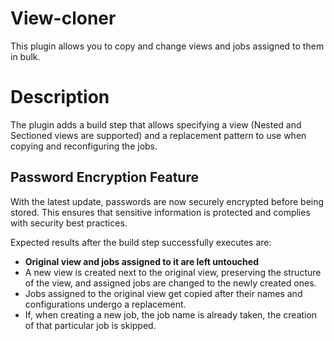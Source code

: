 # View-cloner
This plugin allows you to copy and change views and jobs assigned to them in bulk.

# Description
The plugin adds a build step that allows specifying a view (Nested and Sectioned views are supported) and a replacement pattern to use when copying and reconfiguring the jobs.

## Password Encryption Feature
With the latest update, passwords are now securely encrypted before being stored. This ensures that sensitive information is protected and complies with security best practices.

Expected results after the build step successfully executes are:
* **Original view and jobs assigned to it are left untouched**
* A new view is created next to the original view, preserving the structure of the view, and assigned jobs are changed to the newly created ones.
* Jobs assigned to the original view get copied after their names and configurations undergo a replacement.
* If, when creating a new job, the job name is already taken, the creation of that particular job is skipped.
